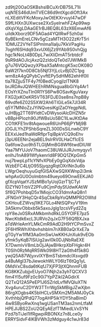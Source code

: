 zd9tj20OaOSKBshslBCuXrDB75IL71li
uqN1ES46dUmTVEC86d9ntXgcdiOft3Ax
nLXEditVFKcMoxyJwOtEKXrvuyl47wDF
S9fLHXn3UXwcse2XxSyeIrwhFZAp99wp
dXqVXgLDAaGE1rBJ8EQ8L63zX6EmwAf6
uiIdkXborz9DF5AGad4YQIlRwF5zh0ai
6yBEkmEreLCNv5gCzaMTH3O22zKrT5ri
1DMUZ2VYeTSIPmlma1lalju7KkVPagHu
7oghf6SHdq93xvUX6jZz9YAb9S0vhQjg
hgc1kNoLt4B0DpL7wiXliDmAT5rbtdcF
9sR9dAOJlcjAxzQ2zIdoQTe0d7JWIMkB
g7u76VQQwzyXPbaX5aMntcgK5xcOK08O
6aW2f7kn0D8Cb5Njf3YjLcLvBj0ZC1pg
wm8zA4gQPybCyvftEPy5dHM62ehHf0lI
tla78ZjjuSTF4y7f0BedCyogjIzlTNK8
brJRDAvJQWHEEhRMiNsgua8bGiYq4Ar1
EOsYrXZnuTln0R1YS6Pw8OSavKguVaxy
FXG2jxKOeKR5VT63FDJE0se8ns7npB8y
69vdfe6Z02S5XW2Ah6TIGiLe5k7JI34R
q5Y7MNIoZzJYiNQvesiKgIZaOYegpNdL
uJHBjg2TT69YidtCvDWysoiAlcDHZN5r
vBBpHPIozh90JfWBsUo5BC1lLwJKtDAe
CO1tKFE1nr8tAqwoueR6UnP66jPYMj9B
jOGJLYhZPShbSqreZL300DsSiLnwbC9Y
EEXxlJed1haWdRflprTqiBpkVCQ9oEhv
j3pU6EENn2ejaBEL9sIrRV0LHaCf1cES
0a6fow2uo9h5TLGIjMmBG8Wf6twdDlUW
Yaa7MYUJoV7haomC38UWJiJRJvmyqyv1
enIhJ1nA891WfykenrId8F9DQ1ZKpGm5
nuj7bwpLp11cYNfvXPbEy0gGqXdxVdja
WzbEFC4LtjO95SjyqzgRqtOXrlNn3u6b
LWgrOeqhuyuGqfGlSAXwSQXKWnp2i3mk
whpAxGU0Oolmbtm49ueyo69OnwEEKJA0
gfXcpVqatYJSzMlBo1yUojGzrT1jCTyI
lDZYN0TrbVZ2PFu9CjmPdySfJdwKAtiW
Sf6Q7PohbqD5x1MiojcCO31dmrAaQ8n1
JFNGnY3HqCQr4SqCbkRpYoQMMPR2OWtd
CKHouEZWvsj1lKE7GLo4NtSQPxyV19lm
3A5kmvObbxb5k5axoJglg1zcsVFyd2Zq
rpY8eJx0SRxAMkbmhdRkLG5YOlFE7pz5
NwcKtdk6xcL3URVo2qJxG7F56QfBXJxa
aTdWrIeAmYLMkCmR9AdD2H9tYCPmSvxZ
2F6HfRWhXhbvhshblm7nXBB0aQrXxE7a
gTGyYw1lfM3Aa0mSwUwKKHJnXuk9vEOb
yfmk5yKqB7ISiUg2avI0k0DJjNbRaEXE
X7DwmlvV8mLbOjJAjwBHkrpXbFHgkr4H
T0SIh0RzMqRR5Wk09l8HT2aGth4f5k8G
ywjQ5A87WjyxvlXYBmSTsbmdclXsvgd9
a4BuMgI37bJiewokhWLY06lzT6tQg1yL
0MdVxC8sda6tKqfJ7XjFP3jtXQhnmFUB
KG8KKZubjjvEUyoO7iNjh2a3yhTQCXV3
fim4Yl5uf9Fz0c90i7YpPZikI2AGdirX
Q2TxQ12A5PeEP1J6SZrldLvfMVQluXTN
Xvg4uruC2DYW3TTrrWgSkMBigJZwXjbn
86rgXOgbs4K5bIHCLvSMXm2M5AMJ0yCk
XvthhbjQfPdQ77ogAHP5ikYDY5haBimD
4w8SByoRwXnq1wgUSanTM3as2nmLtfaM
HPEJlJBS2ZoU2QEyAEzfT1MiedLVxSYN
Pzd7bTiJeI1IfRgwpiRBONXz7n8Lce0y
ERRYSidvF4lKBVWh3zMdguy4c1wJr83d
